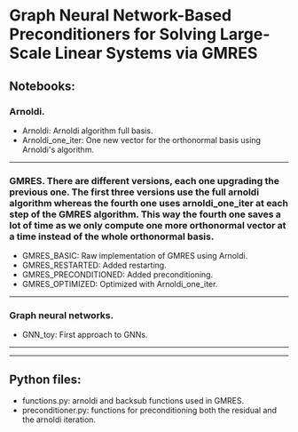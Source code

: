 # Graph Neural Network-Based Preconditioners for Solving Large-Scale Linear Systems via GMRES

## Notebooks:
### Arnoldi.
- Arnoldi: Arnoldi algorithm full basis.
- Arnoldi_one_iter: One new vector for the orthonormal basis using Arnoldi's algorithm.
-----
### GMRES. There are different versions, each one upgrading the previous one. The first three versions use the full arnoldi algorithm whereas the fourth one uses arnoldi_one_iter at each step of the GMRES algorithm. This way the fourth one saves a lot of time as we only compute one more orthonormal vector at a time instead of the whole orthonormal basis.
- GMRES_BASIC: Raw implementation of GMRES using Arnoldi.
- GMRES_RESTARTED: Added restarting.
- GMRES_PRECONDITIONED: Added preconditioning.
- GMRES_OPTIMIZED: Optimized with Arnoldi_one_iter.
----
### Graph neural networks.
- GNN_toy: First approach to GNNs.
------
------
## Python files:
- functions.py: arnoldi and backsub functions used in GMRES.
- preconditioner.py: functions for preconditioning both the residual and the arnoldi iteration.
